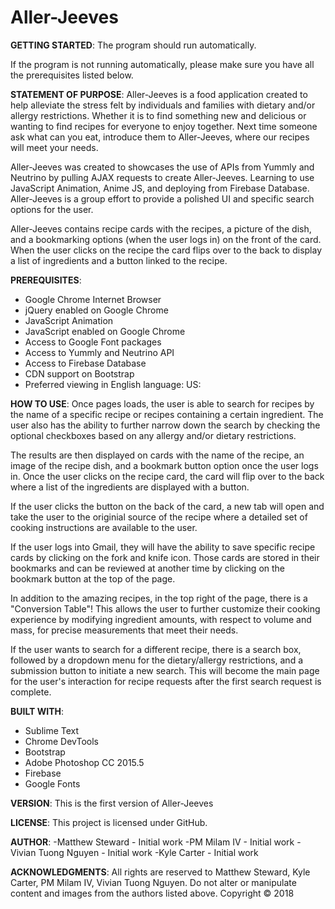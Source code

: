 # Aller-Jeeves
**GETTING STARTED**:
The program should run automatically.

If the program is not running automatically, please make sure you have all the prerequisites listed below.

**STATEMENT OF PURPOSE**:
Aller-Jeeves is a food application created to help alleviate the stress felt by individuals and families with dietary and/or allergy restrictions. Whether it is to find something new and delicious or wanting to find recipes for everyone to enjoy together. Next time someone ask what can you eat, introduce them to Aller-Jeeves, where our recipes will meet your needs.

Aller-Jeeves was created to showcases the use of APIs from Yummly and Neutrino by pulling AJAX requests to create Aller-Jeeves. Learning to use JavaScript Animation, Anime JS, and deploying from Firebase Database. Aller-Jeeves is a group effort to provide a polished UI and specific search options for the user.

Aller-Jeeves contains recipe cards with the recipes, a picture of the dish, and a bookmarking options (when the user logs in) on the front of the card. When the user clicks on the recipe the card flips over to the back to display a list of ingredients and a button linked to the recipe.

**PREREQUISITES**:
- Google Chrome Internet Browser
- jQuery enabled on Google Chrome
- JavaScript Animation
- JavaScript enabled on Google Chrome
- Access to Google Font packages
- Access to Yummly and Neutrino API
- Access to Firebase Database
- CDN support on Bootstrap
- Preferred viewing in English language: US:

**HOW TO USE**:
Once pages loads, the user is able to search for recipes by the name of a specific recipe or recipes containing a certain ingredient. The user also has the ability to further narrow down the search by checking the optional checkboxes based on any allergy and/or dietary restrictions.

The results are then displayed on cards with the name of the recipe, an image of the recipe dish, and a bookmark button option once the user logs in. Once the user clicks on the recipe card, the card will flip over to the back where a list of the ingredients are displayed with a button. 

If the user clicks the button on the back of the card, a new tab will open and take the user to the originial source of the recipe where a detailed set of cooking instructions are available to the user.

If the user logs into Gmail, they will have the ability to save specific recipe cards by clicking on the fork and knife icon. Those cards are stored in their bookmarks and can be reviewed at another time by clicking on the bookmark button at the top of the page.

In addition to the amazing recipes, in the top right of the page, there is a "Conversion Table"! This allows the user to further customize their cooking experience by modifying ingredient amounts, with respect to volume and mass, for precise measurements that meet their needs.

If the user wants to search for a different recipe, there is a search box, followed by a dropdown menu for the dietary/allergy restrictions, and a submission button to initiate a new search. This will become the main page for the user's interaction for recipe requests after the first search request is complete.

**BUILT WITH**:
- Sublime Text
- Chrome DevTools
- Bootstrap
- Adobe Photoshop CC 2015.5
- Firebase
- Google Fonts

**VERSION**:
This is the first version of Aller-Jeeves

**LICENSE**:
This project is licensed under GitHub.

**AUTHOR**:
-Matthew Steward - Initial work
-PM Milam IV - Initial work
-Vivian Tuong Nguyen - Initial work
-Kyle Carter - Initial work


**ACKNOWLEDGMENTS**:
All rights are reserved to Matthew Steward, Kyle Carter, PM Milam IV, Vivian Tuong Nguyen. Do not alter or manipulate content and images from the authors listed above.
Copyright   :copyright: 2018

